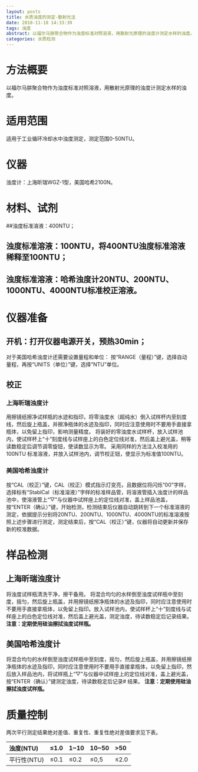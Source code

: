 ```yaml
---
layout: posts
title: 水质浊度的测定-散射光法
date: 2018-11-18 14:33:39
tags: 浊度
abstract: 以福尔马肼聚合物作为浊度标准对照溶液，用散射光原理的浊度计测定水样的浊度。
categories: 水质检测
---
```

# 方法概要
以福尔马肼聚合物作为浊度标准对照溶液，用散射光原理的浊度计测定水样的浊度。
# 适用范围
适用于工业循环冷却水中浊度测定，测定范围0-50NTU。
# 仪器
浊度计：上海昕瑞WGZ-1型，美国哈希2100N。
# 材料、试剂
##浊度标准溶液：400NTU；
## 浊度标准溶液：100NTU，将400NTU浊度标准溶液稀释至100NTU；
## 浊度标准溶液：哈希浊度计20NTU、200NTU、1000NTU、4000NTU标准校正溶液。
# 仪器准备
## 开机：打开仪器电源开关，预热30min；
对于美国哈希浊度计还需要设置量程和单位：
按“RANGE（量程）”键，选择自动量程，再按“UNITS（单位）”键，选择“NTU”单位。
## 校正 
### 上海昕瑞浊度计
用擦镜纸擦净试样瓶的水迹和指印，将零浊度水（超纯水）倒入试样杯内至刻度线，然后旋上瓶盖，并擦净瓶体的水迹及指印，同时应注意使用时不要用手直接拿瓶体，以免留上指印，影响测量精度。
将装好的零浊度水试样杯，放入试样池内，使试样杯上“十”刻度线与试样座上的白色定位线对准，然后盖上避光盖，稍等读数稳定后调节调零旋钮，使读数显示为零。
采用同样的方法注入校准用的100NTU 标准溶液，并放入试样池内，调节校正钮，使显示为标准值100NTU。
### 美国哈希浊度计
按“CAL（校正）”键，CAL（校正）模式指示灯变亮，且数据位将闪烁“00”字样，选择标有“StablCal（标准溶液）”字样的标准样品管，将溶液管插入浊度计的样品池中，使溶液管上“▽”与仪器中试样座上的定位线对准，盖上样品池盖，按“ENTER（确认）”键，开始检测，检测结束后仪器自动跳转到下一个标准溶液的测定，依据提示分别将20NTU、200NTU、1000NTU、4000NTU的标准溶液按照上述步骤进行测定，测定结束后，按“CAL（校正）”键，仪器将自动更新并保存新的校准数据。
# 样品检测
## 上海昕瑞浊度计
将浊度试样瓶清洗干净，擦干备用。
将混合均匀的水样倒至浊度试样瓶中至刻度，摇匀，然后旋上瓶盖，并用擦镜纸擦净瓶体的水迹及指印，同时应注意使用时不要用手直接拿瓶体，以免留上指印。放入试样池内，使试样杯上“十”刻度线与试样座上的白色定位线对准，然后盖上避光盖，测定浊度，待读数稳定后记录结果。
**注意：定期使用硅油擦拭浊度试样瓶。**
## 美国哈希浊度计
将混合均匀的水样倒至浊度试样瓶中至刻度，摇匀，然后旋上瓶盖，并用擦镜纸擦净瓶体的水迹及指印，同时应注意使用时不要用手直接拿瓶体，以免留上指印，然后放入样品池内，将试样瓶上“▽”与仪器中试样座上的定位线对准，盖上避光盖，按“ENTER（确认）”键测定浊度，待读数稳定后记录# 结果。
**注意：定期使用硅油擦拭浊度试样瓶。**
# 质量控制
两次平行测定结果绝对差值、重复性、重复性绝对差值要求见下表。

|浊度(NTU)|≤1.0|1~10|10~50|>50|
|:-------|:----|:---|:----|:--|
|平行性(NTU)|≤0.1|≤0.2|≤0,5|≤2.0|